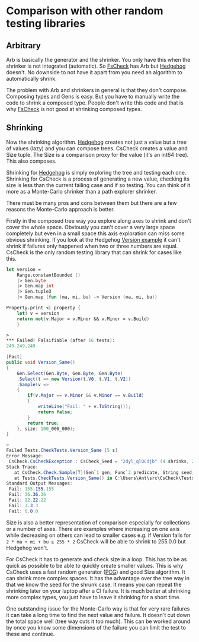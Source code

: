 ﻿# Comparison with other random testing libraries

## Arbitrary

Arb is basically the generator and the shrinker. You only have this when the shrinker is not integrated (automatic).
So [FsCheck](https://github.com/fscheck/FsCheck) has Arb but [Hedgehog](https://github.com/hedgehogqa) doesn't.
No downside to not have it apart from you need an algorithm to automatically shrink.

The problem with Arb and shrinkers in general is that they don't compose. Composing types and Gens is easy.
But you have to manually write the code to shrink a composed type.
People don't write this code and that is why [FsCheck](https://github.com/fscheck/FsCheck) is not good at shrinking composed types.

## Shrinking

Now the shrinking algorithm. [Hedgehog](https://github.com/hedgehogqa) creates not just a value but a tree of values (lazy) and you can compose trees.
CsCheck creates a value and Size tuple. The Size is a comparison proxy for the value (it's an int64 tree). This also composes.

Shrinking for [Hedgehog](https://github.com/hedgehogqa) is simply exploring the tree and testing each one.
Shrinking for CsCheck is a process of generating a new value, checking its size is less than the current failing case and if so testing.
You can think of it more as a Monte-Carlo shrinker than a path explorer shrinker.

There must be many pros and cons between them but there are a few reasons the Monte-Carlo approach is better.

Firstly in the composed tree way you explore along axes to shrink and don't cover the whole space.
Obviously you can't cover a very large space completely but even in a small space this axis exploration can miss some obvious shrinking.
If you look at the Hedgehog [Version example](https://github.com/hedgehogqa/fsharp-hedgehog/blob/master/doc/tutorial.md#-integrated-shrinking-is-an-important-quality-of-hedgehog)
it can't shrink if failures only happened when two or three numbers are equal. CsCheck is the only random testing library that can shrink for cases like this.

```fsharp
let version =
    Range.constantBounded ()
    |> Gen.byte
    |> Gen.map int
    |> Gen.tuple3
    |> Gen.map (fun (ma, mi, bu) -> Version (ma, mi, bu))

Property.print <| property {
    let! v = version
    return not(v.Major = v.Minor && v.Minor = v.Build)
    }

>
*** Failed! Falsifiable (after 16 tests):
249.249.249
```


```csharp
[Fact]
public void Version_Same()
{
    Gen.Select(Gen.Byte, Gen.Byte, Gen.Byte)
    .Select(t => new Version(t.V0, t.V1, t.V2))
    .Sample(v =>
    {
        if(v.Major == v.Minor && v.Minor == v.Build)
        {
            writeLine("Fail: " + v.ToString());
            return false;
        }
        return true;
    }, size: 100_000_000);
}

>
Failed Tests.CheckTests.Version_Same [5 s]
Error Message:
 CsCheck.CsCheckException : CsCheck_Seed = "2dyl_qlOCdjb" (4 shrinks, 29,604,901 skipped, 100,000,000 total)
Stack Trace:
   at CsCheck.Check.Sample[T](Gen`1 gen, Func`2 predicate, String seed, Int32 size, Int32 threads) in C:\Users\Ant\src\CsCheck\CsCheck\Check.cs:line 198
   at Tests.CheckTests.Version_Same() in C:\Users\Ant\src\CsCheck\Tests\CheckTests.cs:line 299
Standard Output Messages:
 Fail: 155.155.155
 Fail: 36.36.36
 Fail: 22.22.22
 Fail: 3.3.3
 Fail: 0.0.0
```

Size is also a better representation of comparison especially for collections or a number of axes.
There are examples where increasing on one axis while decreasing on others can lead to smaller cases e.g. if Version fails for `2 * ma + mi + bu ≥ 255 * 2`
CsCheck will be able to shrink to 255.0.0 but Hedgehog won't.

For CsCheck it has to generate and check size in a loop. This has to be as quick as possible to be able to quickly create smaller values.
This is why CsCheck uses a fast random generator ([PCG](https://www.pcg-random.org)) and good Size algorithm. It can shrink more complex spaces.
It has the advantage over the tree way in that we know the seed for the shrunk case. It means you can repeat the shrinking later on your laptop after a CI failure.
It is much better at shrinking more complex types, you just have to leave it shrinking for a short time.

One outstanding issue for the Monte-Carlo way is that for very rare failures it can take a long time to find the next value and failure.
It doesn't cut down the total space well (tree way cuts it too much).
This can be worked around by once you know some dimensions of the failure you can limit the test to these and continue.